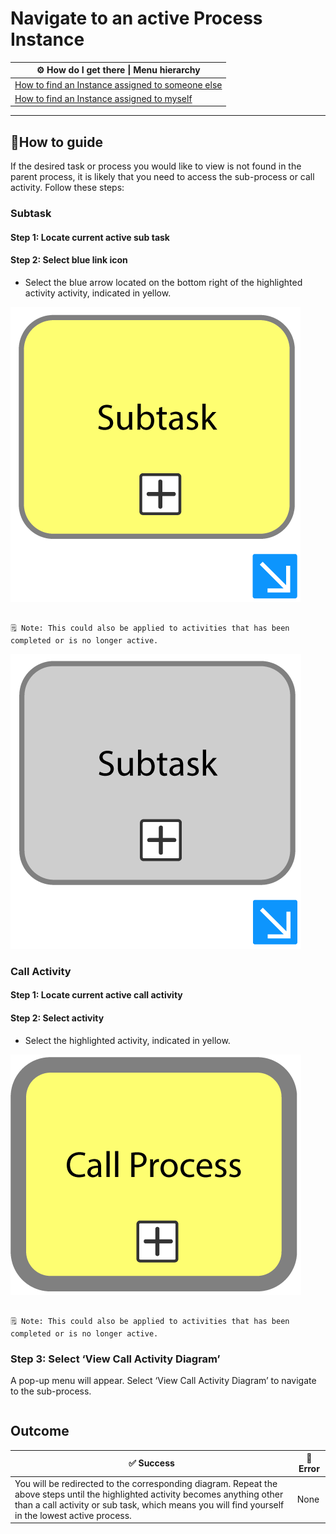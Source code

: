 # Navigate to an active Process Instance

| ⚙ How do I get there \| Menu hierarchy |
| ------------------------------------ |
| [How to find an Instance assigned to someone else](https://github.com/sartography/spiff-arena/blob/main/docs/how_to/find_an_Instance_assigned_to_someone_else.md) 
[How to find an Instance assigned to myself](https://github.com/sartography/spiff-arena/blob/main/docs/how_to/find_an_Instance_assigned_to_myself.md)|      |
---

## 📔How to guide

If the desired task or process you would like to view is not found in the parent process, it is likely that you need to access the sub-process or call activity. Follow these steps:

### Subtask


#### Step 1: Locate current active sub task

#### Step 2: Select blue link icon

- Select the blue arrow located on the bottom right of the highlighted activity activity, indicated in yellow.
  

![Untitled](images/active_subtask.png)

```{admonition} Note

🗒 Note: This could also be applied to activities that has been completed or is no longer active.
```

![Untitled](images/inactive_subtask.png)

### Call Activity

#### Step 1: Locate current active call activity

#### Step 2: Select activity

- Select the highlighted activity, indicated in yellow.

![Untitled](images/active_call_process.png)

```{admonition} Note

🗒 Note: This could also be applied to activities that has been completed or is no longer active.
```

### Step 3: Select ‘View Call Activity Diagram’

A pop-up menu will appear. Select ‘View Call Activity Diagram’ to navigate to the sub-process.

```{image} images/call_activity_popup.png
```
 
## **Outcome**

| ✅ Success | 🚫 Error |
| --- | --- |
| You will be redirected to the corresponding diagram. Repeat the above steps until the highlighted activity becomes anything other than a call activity or sub task, which means you will find yourself in the lowest active process.|None
